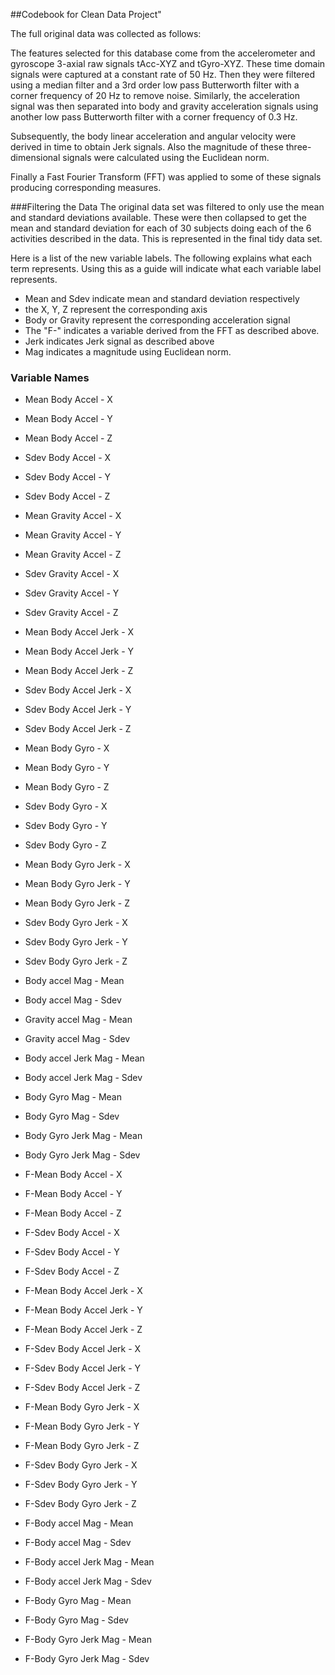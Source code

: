 
##Codebook for Clean Data Project"


The full original data was collected as follows:

The features selected for this database come from the accelerometer and gyroscope 3-axial raw signals tAcc-XYZ and tGyro-XYZ. These time domain signals were captured at a constant rate of 50 Hz. Then they were filtered using a median filter and a 3rd order low pass Butterworth filter with a corner frequency of 20 Hz to remove noise. Similarly, the acceleration signal was then separated into body and gravity acceleration signals using another low pass Butterworth filter with a corner frequency of 0.3 Hz. 

Subsequently, the body linear acceleration and angular velocity were derived in time to obtain Jerk signals. Also the magnitude of these three-dimensional signals were calculated using the Euclidean norm. 

Finally a Fast Fourier Transform (FFT) was applied to some of these signals producing corresponding measures.

###Filtering the Data
The original data set was filtered to only use the mean and standard deviations available.  These were then collapsed to get the mean and standard deviation for each of 30 subjects doing each of the 6 activities described in the data.  This is represented in the final tidy data set.


Here is a list of the new variable labels.  The following explains what each term represents.  Using this as a guide will indicate what each variable label represents.
- Mean and Sdev indicate mean and standard deviation respectively
- the X, Y, Z represent the corresponding axis
- Body or Gravity represent the corresponding acceleration signal
- The "F-" indicates a variable derived from the FFT as described above.
- Jerk indicates Jerk signal as described above
- Mag indicates a magnitude using Euclidean norm.

### Variable Names
- Mean Body Accel - X
- Mean Body Accel - Y
- Mean Body Accel - Z
- Sdev Body Accel - X
- Sdev Body Accel - Y
- Sdev Body Accel - Z

- Mean Gravity Accel - X
- Mean Gravity Accel - Y
- Mean Gravity Accel - Z
- Sdev Gravity Accel - X
- Sdev Gravity Accel - Y
- Sdev Gravity Accel - Z

- Mean Body Accel Jerk - X
- Mean Body Accel Jerk - Y
- Mean Body Accel Jerk - Z
- Sdev Body Accel Jerk - X
- Sdev Body Accel Jerk - Y
- Sdev Body Accel Jerk - Z

- Mean Body Gyro  - X
- Mean Body Gyro  - Y
- Mean Body Gyro  - Z
- Sdev Body Gyro  - X
- Sdev Body Gyro  - Y
- Sdev Body Gyro  - Z

- Mean Body Gyro  Jerk - X
- Mean Body Gyro  Jerk - Y
- Mean Body Gyro  Jerk - Z
- Sdev Body Gyro  Jerk - X
- Sdev Body Gyro  Jerk - Y
- Sdev Body Gyro  Jerk - Z

- Body accel Mag - Mean
- Body accel Mag - Sdev

- Gravity accel Mag - Mean
- Gravity accel Mag - Sdev

- Body accel Jerk Mag - Mean
- Body accel Jerk Mag - Sdev

- Body Gyro Mag - Mean
- Body Gyro Mag - Sdev

- Body Gyro Jerk Mag - Mean
- Body Gyro Jerk Mag - Sdev

- F-Mean Body Accel - X
- F-Mean Body Accel - Y
- F-Mean Body Accel - Z
- F-Sdev Body Accel - X
- F-Sdev Body Accel - Y
- F-Sdev Body Accel - Z

- F-Mean Body Accel Jerk - X
- F-Mean Body Accel Jerk - Y
- F-Mean Body Accel Jerk - Z
- F-Sdev Body Accel Jerk - X
- F-Sdev Body Accel Jerk - Y
- F-Sdev Body Accel Jerk - Z

- F-Mean Body Gyro  Jerk - X
- F-Mean Body Gyro  Jerk - Y
- F-Mean Body Gyro  Jerk - Z
- F-Sdev Body Gyro  Jerk - X
- F-Sdev Body Gyro  Jerk - Y
- F-Sdev Body Gyro  Jerk - Z

- F-Body accel Mag - Mean
- F-Body accel Mag - Sdev

- F-Body accel Jerk Mag - Mean
- F-Body accel Jerk Mag - Sdev

- F-Body Gyro Mag - Mean
- F-Body Gyro Mag - Sdev

- F-Body Gyro Jerk Mag - Mean
- F-Body Gyro Jerk Mag - Sdev
